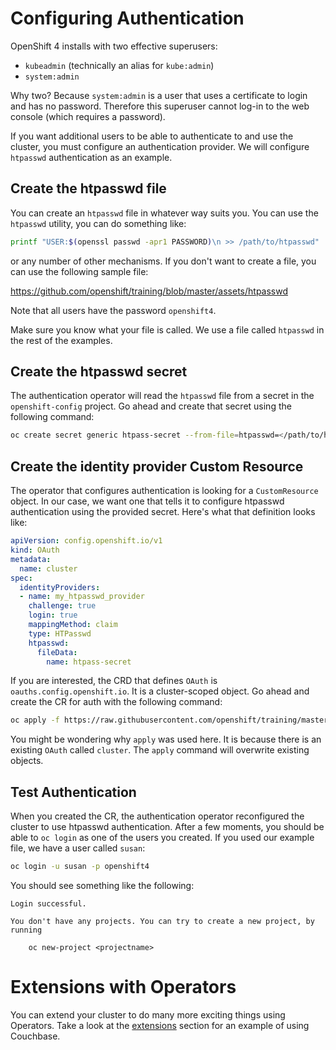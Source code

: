 # Configuring Authentication
OpenShift 4 installs with two effective superusers:

* `kubeadmin` (technically an alias for `kube:admin`)
* `system:admin`

Why two? Because `system:admin` is a user that uses a certificate to login
and has no password. Therefore this superuser cannot log-in to the web
console (which requires a password).

If you want additional users to be able to authenticate to and use the
cluster,
you must configure an authentication provider. We will configure `htpasswd`
authentication as an example.

## Create the htpasswd file
You can create an `htpasswd` file in whatever way suits you. You can use the
`htpasswd` utility, you can do something like:

```sh
printf "USER:$(openssl passwd -apr1 PASSWORD)\n >> /path/to/htpasswd"
```

or any number of other mechanisms. If you don't want to create a file, you
can use the following sample file:

https://github.com/openshift/training/blob/master/assets/htpasswd

Note that all users have the password `openshift4`.

Make sure you know what your file is called. We use a file called `htpasswd`
in the rest of the examples.

## Create the htpasswd secret
The authentication operator will read the `htpasswd` file from a secret in
the `openshift-config` project. Go ahead and create that secret using the
following command:

```sh
oc create secret generic htpass-secret --from-file=htpasswd=</path/to/htpasswd> -n openshift-config
```

## Create the identity provider Custom Resource
The operator that configures authentication is looking for a `CustomResource`
object. In our case, we want one that tells it to configure htpasswd
authentication using the provided secret. Here's what that definition looks
like:

```YAML
apiVersion: config.openshift.io/v1
kind: OAuth
metadata:
  name: cluster
spec:
  identityProviders:
  - name: my_htpasswd_provider 
    challenge: true 
    login: true 
    mappingMethod: claim 
    type: HTPasswd
    htpasswd:
      fileData:
        name: htpass-secret 
```

If you are interested, the CRD that defines `OAuth` is
`oauths.config.openshift.io`. It is a cluster-scoped object. Go ahead and
create the CR for auth with the following command:

```sh
oc apply -f https://raw.githubusercontent.com/openshift/training/master/assets/htpasswd-cr.yaml
```

You might be wondering why `apply` was used here. It is because there is an
existing `OAuth` called `cluster`. The `apply` command will overwrite
existing objects.

## Test Authentication
When you created the CR, the authentication operator reconfigured the cluster
to use htpasswd authentication. After a few moments, you should be able to
`oc login` as one of the users you created. If you used our example file, we
have a user called `susan`:

```sh
oc login -u susan -p openshift4
```

You should see something like the following:

```
Login successful.

You don't have any projects. You can try to create a new project, by running

    oc new-project <projectname>
```

# Extensions with Operators
You can extend your cluster to do many more exciting things using Operators.
Take a look at the [extensions](07-extensions.md) section for an example of
using Couchbase.
